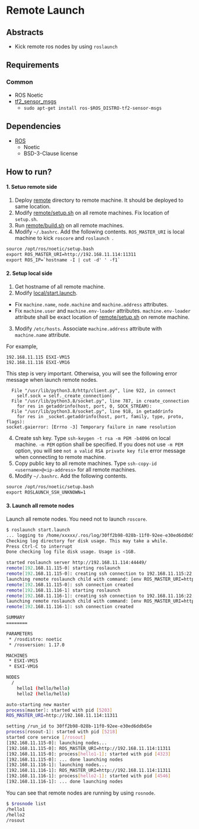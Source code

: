 # Remote Launch

## Abstracts

* Kick remote ros nodes by using `roslaunch`

## Requirements

### Common

* ROS Noetic
* [tf2_sensor_msgs](https://index.ros.org/p/tf2_sensor_msgs/)
  * `sudo apt-get install ros-$ROS_DISTRO-tf2-sensor-msgs`

## Dependencies

* [ROS](https://github.com/ros/ros)
  * Noetic
  * BSD-3-Clause license

## How to run?

#### 1. Setuo remote side

1. Deploy [remote](./remote) directory to remote machine. It should be deployed to same location.
2. Modify [remote/setup.sh](./remote/setup.sh) on all remote machines. Fix location of `setup.sh`.
3. Run [remote/build.sh](./remote/build.sh) on all remote machines.
4. Modify `~/.bashrc`. Add the following contents. `ROS_MASTER_URI` is local machine to kick `roscore` and `roslaunch `.

````txt
source /opt/ros/noetic/setup.bash
export ROS_MASTER_URI=http://192.168.11.114:11311
export ROS_IP=`hostname -I | cut -d' ' -f1`
````

#### 2. Setup local side

1. Get hostname of all remote machine.
2. Modify [local/start.launch](./local/start.launch).
  * Fix `machine.name`, `node.machine` and `machine.address` attributes.
  * Fix `machine.user` and `machine.env-loader` attributes. `machine.env-loader` attribute shall be exact location of [remote/setup.sh](./remote/setup.sh) on remote machine.
3. Modify `/etc/hosts`. Associate `machine.address` attribute with `machine.name` attribute.

For example,

````
192.168.11.115 ESXI-VM15
192.168.11.116 ESXI-VM16
````

This step is very important. Otherwisa, you will see the following error message when launch remote nodes.

````
  File "/usr/lib/python3.8/http/client.py", line 922, in connect
    self.sock = self._create_connection(
  File "/usr/lib/python3.8/socket.py", line 787, in create_connection
    for res in getaddrinfo(host, port, 0, SOCK_STREAM):
  File "/usr/lib/python3.8/socket.py", line 918, in getaddrinfo
    for res in _socket.getaddrinfo(host, port, family, type, proto, flags):
socket.gaierror: [Errno -3] Temporary failure in name resolution
````

4. Create ssh key. Type `ssh-keygen -t rsa -m PEM -b4096` on local machine. `-m PEM` option shall be specified. If you does not use `-m PEM` option, you will see `not a valid RSA private key file` error message when connecting to remote machine.
5. Copy public key to all remote machines. Type `ssh-copy-id <username>@<ip-address>` for all remote machines.
6. Modify `~/.bashrc`. Add the following contents.

````txt
source /opt/ros/noetic/setup.bash
export ROSLAUNCH_SSH_UNKNOWN=1
````

#### 3. Launch all remote nodes

Launch all remote nodes. You need not to launch `roscore`.

````bash
$ roslaunch start.launch
... logging to /home/xxxxx/.ros/log/30ff2b98-028b-11f0-92ee-e30ed6ddb65e/roslaunch-ESXI-VM14-5179.log
Checking log directory for disk usage. This may take a while.
Press Ctrl-C to interrupt
Done checking log file disk usage. Usage is <1GB.

started roslaunch server http://192.168.11.114:44449/
remote[192.168.11.115-0] starting roslaunch
remote[192.168.11.115-0]: creating ssh connection to 192.168.11.115:22, user[xxxxx]
launching remote roslaunch child with command: [env ROS_MASTER_URI=http://192.168.11.114:11311 /home/xxxxx/work/setup.bash roslaunch -c 192.168.11.115-0 -u http://192.168.11.114:44449/ --run_id 30ff2b98-028b-11f0-92ee-e30ed6ddb65e --sigint-timeout 15.0 --sigterm-timeout 2.0]
remote[192.168.11.115-0]: ssh connection created
remote[192.168.11.116-1] starting roslaunch
remote[192.168.11.116-1]: creating ssh connection to 192.168.11.116:22, user[xxxxx]
launching remote roslaunch child with command: [env ROS_MASTER_URI=http://192.168.11.114:11311 /home/xxxxx/work/setup.bash roslaunch -c 192.168.11.116-1 -u http://192.168.11.114:44449/ --run_id 30ff2b98-028b-11f0-92ee-e30ed6ddb65e --sigint-timeout 15.0 --sigterm-timeout 2.0]
remote[192.168.11.116-1]: ssh connection created

SUMMARY
========

PARAMETERS
 * /rosdistro: noetic
 * /rosversion: 1.17.0

MACHINES
 * ESXI-VM15
 * ESXI-VM16

NODES
  /
    hello1 (hello/hello)
    hello2 (hello/hello)

auto-starting new master
process[master]: started with pid [5203]
ROS_MASTER_URI=http://192.168.11.114:11311

setting /run_id to 30ff2b98-028b-11f0-92ee-e30ed6ddb65e
process[rosout-1]: started with pid [5218]
started core service [/rosout]
[192.168.11.115-0]: launching nodes...
[192.168.11.115-0]: ROS_MASTER_URI=http://192.168.11.114:11311
[192.168.11.115-0]: process[hello1-1]: started with pid [4323]
[192.168.11.115-0]: ... done launching nodes
[192.168.11.116-1]: launching nodes...
[192.168.11.116-1]: ROS_MASTER_URI=http://192.168.11.114:11311
[192.168.11.116-1]: process[hello2-1]: started with pid [4546]
[192.168.11.116-1]: ... done launching nodes
````

You can see that remote nodes are running by using `rosnode`.

````bash
$ $rosnode list
/hello1
/hello2
/rosout
````